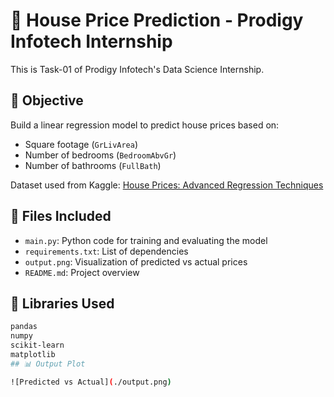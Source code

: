 # 🏡 House Price Prediction - Prodigy Infotech Internship

This is Task-01 of Prodigy Infotech's Data Science Internship.

## 📌 Objective
Build a linear regression model to predict house prices based on:
- Square footage (`GrLivArea`)
- Number of bedrooms (`BedroomAbvGr`)
- Number of bathrooms (`FullBath`)

Dataset used from Kaggle:
[House Prices: Advanced Regression Techniques](https://www.kaggle.com/c/house-prices-advanced-regression-techniques/data)

## 📁 Files Included
- `main.py`: Python code for training and evaluating the model
- `requirements.txt`: List of dependencies
- `output.png`: Visualization of predicted vs actual prices
- `README.md`: Project overview

## 🔧 Libraries Used
```bash
pandas
numpy
scikit-learn
matplotlib
## 📊 Output Plot

![Predicted vs Actual](./output.png)

